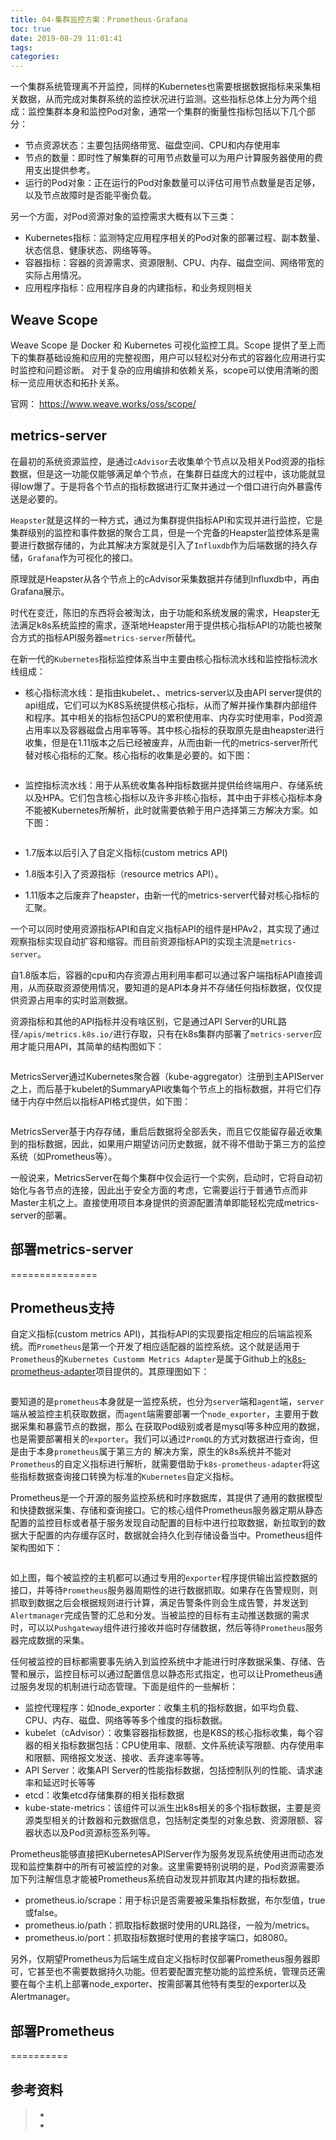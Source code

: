 ```yaml
---
title: 04-集群监控方案：Prometheus-Grafana
toc: true
date: 2019-08-29 11:01:41
tags:
categories:
---
```




一个集群系统管理离不开监控，同样的Kubernetes也需要根据数据指标来采集相关数据，从而完成对集群系统的监控状况进行监测。这些指标总体上分为两个组成：监控集群本身和监控Pod对象，通常一个集群的衡量性指标包括以下几个部分：

- 节点资源状态：主要包括网络带宽、磁盘空间、CPU和内存使用率
- 节点的数量：即时性了解集群的可用节点数量可以为用户计算服务器使用的费用支出提供参考。
- 运行的Pod对象：正在运行的Pod对象数量可以评估可用节点数量是否足够，以及节点故障时是否能平衡负载。

另一个方面，对Pod资源对象的监控需求大概有以下三类：

- Kubernetes指标：监测特定应用程序相关的Pod对象的部署过程、副本数量、状态信息、健康状态、网络等等。
- 容器指标：容器的资源需求、资源限制、CPU、内存、磁盘空间、网络带宽的实际占用情况。
- 应用程序指标：应用程序自身的内建指标，和业务规则相关



## Weave Scope

Weave Scope 是 Docker 和 Kubernetes 可视化监控工具。Scope 
提供了至上而下的集群基础设施和应用的完整视图，用户可以轻松对分布式的容器化应用进行实时监控和问题诊断。 
对于复杂的应用编排和依赖关系，scope可以使用清晰的图标一览应用状态和拓扑关系。

官网： https://www.weave.works/oss/scope/





## metrics-server

在最初的系统资源监控，是通过`cAdvisor`去收集单个节点以及相关Pod资源的指标数据，但是这一功能仅能够满足单个节点，在集群日益庞大的过程中，该功能就显得low爆了。于是将各个节点的指标数据进行汇聚并通过一个借口进行向外暴露传送是必要的。

`Heapster`就是这样的一种方式，通过为集群提供指标API和实现并进行监控，它是集群级别的监控和事件数据的聚合工具，但是一个完备的Heapster监控体系是需要进行数据存储的，为此其解决方案就是引入了`Influxdb`作为后端数据的持久存储，`Grafana`作为可视化的接口。

原理就是Heapster从各个节点上的cAdvisor采集数据并存储到Influxdb中，再由Grafana展示。



时代在变迁，陈旧的东西将会被淘汰，由于功能和系统发展的需求，Heapster无法满足k8s系统监控的需求，逐渐地Heapster用于提供核心指标API的功能也被聚合方式的指标API服务器`metrics-server`所替代。

在新一代的`Kubernetes`指标监控体系当中主要由核心指标流水线和监控指标流水线组成：

- 核心指标流水线：是指由kubelet、、metrics-server以及由API  server提供的api组成，它们可以为K8S系统提供核心指标，从而了解并操作集群内部组件和程序。其中相关的指标包括CPU的累积使用率、内存实时使用率，Pod资源占用率以及容器磁盘占用率等等。其中核心指标的获取原先是由heapster进行收集，但是在1.11版本之后已经被废弃，从而由新一代的metrics-server所代替对核心指标的汇聚。核心指标的收集是必要的。如下图：

  ![]()

- 监控指标流水线：用于从系统收集各种指标数据并提供给终端用户、存储系统以及HPA。它们包含核心指标以及许多非核心指标，其中由于非核心指标本身不能被Kubernetes所解析，此时就需要依赖于用户选择第三方解决方案。如下图：

  ![]()



- 1.7版本以后引入了自定义指标(custom metrics API)
- 1.8版本引入了资源指标（resource metrics API）。
- 1.11版本之后废弃了heapster，由新一代的metrics-server代替对核心指标的汇聚。

一个可以同时使用资源指标API和自定义指标API的组件是HPAv2，其实现了通过观察指标实现自动扩容和缩容。而目前资源指标API的实现主流是`metrics-server`。

自1.8版本后，容器的cpu和内存资源占用利用率都可以通过客户端指标API直接调用，从而获取资源使用情况，要知道的是API本身并不存储任何指标数据，仅仅提供资源占用率的实时监测数据。

资源指标和其他的API指标并没有啥区别，它是通过API Server的URL路径`/apis/metrics.k8s.io/`进行存取，只有在k8s集群内部署了`metrics-server`应用才能只用API，其简单的结构图如下：

![]()

MetricsServer通过Kubernetes聚合器（kube-aggregator）注册到主APIServer之上，而后基于kubelet的SummaryAPI收集每个节点上的指标数据，并将它们存储于内存中然后以指标API格式提供，如下图：

![]()

MetricsServer基于内存存储，重启后数据将全部丢失，而且它仅能留存最近收集到的指标数据，因此，如果用户期望访问历史数据，就不得不借助于第三方的监控系统（如Prometheus等）。

一般说来，MetricsServer在每个集群中仅会运行一个实例，启动时，它将自动初始化与各节点的连接，因此出于安全方面的考虑，它需要运行于普通节点而非Master主机之上。直接使用项目本身提供的资源配置清单即能轻松完成metrics-server的部署。



## 部署metrics-server

===============



## Prometheus支持

自定义指标(custom metrics API)，其指标API的实现要指定相应的后端监视系统。而`Prometheus`是第一个开发了相应适配器的监控系统。这个就是适用于`Prometheus`的`Kubernetes Customm Metrics Adapter`是属于Github上的[k8s-prometheus-adapter](https://github.com/DirectXMan12/k8s-prometheus-adapter)项目提供的。其原理图如下：

![]()

要知道的是`prometheus`本身就是一监控系统，也分为`server`端和`agent`端，`server`端从被监控主机获取数据，而`agent`端需要部署一个`node_exporter`，主要用于数据采集和暴露节点的数据，那么 在获取Pod级别或者是mysql等多种应用的数据，也是需要部署相关的`exporter`。我们可以通过`PromQL`的方式对数据进行查询，但是由于本身`prometheus`属于第三方的 解决方案，原生的k8s系统并不能对`Prometheus`的自定义指标进行解析，就需要借助于`k8s-prometheus-adapter`将这些指标数据查询接口转换为标准的`Kubernetes`自定义指标。

Prometheus是一个开源的服务监控系统和时序数据库，其提供了通用的数据模型和快捷数据采集、存储和查询接口。它的核心组件Prometheus服务器定期从静态配置的监控目标或者基于服务发现自动配置的目标中进行拉取数据，新拉取到的数据大于配置的内存缓存区时，数据就会持久化到存储设备当中。Prometheus组件架构图如下：

![]()

如上图，每个被监控的主机都可以通过专用的`exporter`程序提供输出监控数据的接口，并等待`Prometheus`服务器周期性的进行数据抓取。如果存在告警规则，则抓取到数据之后会根据规则进行计算，满足告警条件则会生成告警，并发送到`Alertmanager`完成告警的汇总和分发。当被监控的目标有主动推送数据的需求时，可以以`Pushgateway`组件进行接收并临时存储数据，然后等待`Prometheus`服务器完成数据的采集。

任何被监控的目标都需要事先纳入到监控系统中才能进行时序数据采集、存储、告警和展示，监控目标可以通过配置信息以静态形式指定，也可以让Prometheus通过服务发现的机制进行动态管理。下面是组件的一些解析：

- 监控代理程序：如node_exporter：收集主机的指标数据，如平均负载、CPU、内存、磁盘、网络等等多个维度的指标数据。
- kubelet（cAdvisor）：收集容器指标数据，也是K8S的核心指标收集，每个容器的相关指标数据包括：CPU使用率、限额、文件系统读写限额、内存使用率和限额、网络报文发送、接收、丢弃速率等等。
- API Server：收集API Server的性能指标数据，包括控制队列的性能、请求速率和延迟时长等等
- etcd：收集etcd存储集群的相关指标数据
- kube-state-metrics：该组件可以派生出k8s相关的多个指标数据，主要是资源类型相关的计数器和元数据信息，包括制定类型的对象总数、资源限额、容器状态以及Pod资源标签系列等。

Prometheus能够直接把KubernetesAPIServer作为服务发现系统使用进而动态发现和监控集群中的所有可被监控的对象。这里需要特别说明的是，Pod资源需要添加下列注解信息才能被Prometheus系统自动发现并抓取其内建的指标数据。

- prometheus.io/scrape：用于标识是否需要被采集指标数据，布尔型值，true或false。
- prometheus.io/path：抓取指标数据时使用的URL路径，一般为/metrics。
- prometheus.io/port：抓取指标数据时使用的套接字端口，如8080。

另外，仅期望Prometheus为后端生成自定义指标时仅部署Prometheus服务器即可，它甚至也不需要数据持久功能。但若要配置完整功能的监控系统，管理员还需要在每个主机上部署node_exporter、按需部署其他特有类型的exporter以及Alertmanager。



## 部署Prometheus

==========

## 参考资料
> - []()
> - []()
